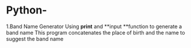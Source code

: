 # Python-
1.Band Name Generator
Using **print** and **input **function to generate a band name 
This program concatenates the place of birth and the name to suggest the band name
